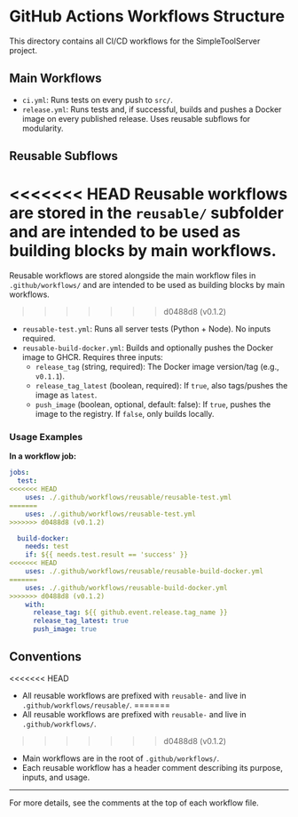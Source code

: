 # GitHub Actions Workflows Structure

This directory contains all CI/CD workflows for the SimpleToolServer project.

## Main Workflows

- `ci.yml`: Runs tests on every push to `src/`.
- `release.yml`: Runs tests and, if successful, builds and pushes a Docker image on every published release. Uses reusable subflows for modularity.

## Reusable Subflows

<<<<<<< HEAD
Reusable workflows are stored in the `reusable/` subfolder and are intended to be used as building blocks by main workflows.
=======
Reusable workflows are stored alongside the main workflow files in `.github/workflows/` and are intended to be used as building blocks by main workflows.
>>>>>>> d0488d8 (v0.1.2)

- `reusable-test.yml`: Runs all server tests (Python + Node). No inputs required.
- `reusable-build-docker.yml`: Builds and optionally pushes the Docker image to GHCR. Requires three inputs:
  - `release_tag` (string, required): The Docker image version/tag (e.g., `v0.1.1`).
  - `release_tag_latest` (boolean, required): If `true`, also tags/pushes the image as `latest`.
  - `push_image` (boolean, optional, default: false): If `true`, pushes the image to the registry. If `false`, only builds locally.

### Usage Examples

**In a workflow job:**

```yaml
jobs:
  test:
<<<<<<< HEAD
    uses: ./.github/workflows/reusable/reusable-test.yml
=======
    uses: ./.github/workflows/reusable-test.yml
>>>>>>> d0488d8 (v0.1.2)

  build-docker:
    needs: test
    if: ${{ needs.test.result == 'success' }}
<<<<<<< HEAD
    uses: ./.github/workflows/reusable/reusable-build-docker.yml
=======
    uses: ./.github/workflows/reusable-build-docker.yml
>>>>>>> d0488d8 (v0.1.2)
    with:
      release_tag: ${{ github.event.release.tag_name }}
      release_tag_latest: true
      push_image: true
```

## Conventions

<<<<<<< HEAD
- All reusable workflows are prefixed with `reusable-` and live in `.github/workflows/reusable/`.
=======
- All reusable workflows are prefixed with `reusable-` and live in `.github/workflows/`.
>>>>>>> d0488d8 (v0.1.2)
- Main workflows are in the root of `.github/workflows/`.
- Each reusable workflow has a header comment describing its purpose, inputs, and usage.

---

For more details, see the comments at the top of each workflow file.
